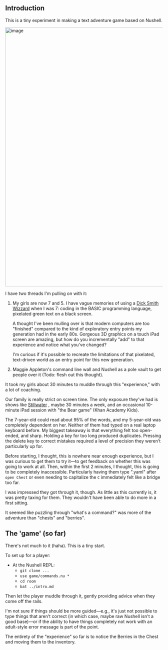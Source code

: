 ## Introduction

This is a tiny experiment in making a text adventure game based on Nushell.

<img width="829" alt="image" src="https://github.com/user-attachments/assets/0c00824e-bf80-4435-9bd9-0d2fd1dc6736">

I have two threads I'm pulling on with it:

1. My girls are now 7 and 5. I have vague memories of using a
   [Dick Smith Wizzard](https://ausretrogamer.com/retrospective-a-tale-of-dick-smiths-wizzard/)
   when I was 7: coding in the BASIC programming language, pixelated green text
   on a black screen.

   A thought I've been mulling over is that modern computers are too "finished"
   compared to the kind of exploratory entry points my generation had in the
   early 80s. Gorgeous 3D graphics on a touch iPad screen are amazing, but how
   do you incrementally "add" to that experience and notice what you've changed?

   I'm curious if it's possible to recreate the limitations of that pixelated,
   text-driven world as an entry point for this new generation.

2. Maggie Appleton's command line wall and Nushell as a pole vault to get people
   over it (Todo: flesh out this thought).

It took my girls about 30 minutes to muddle through this "experience," with a
lot of coaching.

Our family is really strict on screen time. The only exposure they've had is
shows like [Stillwater](https://en.wikipedia.org/wiki/Stillwater_(TV_series)) ,
maybe 30 minutes a week, and an occasional 10-minute iPad session with "the Bear
game" (Khan Academy Kids).

The 7-year-old could read about 95% of the words, and my 5-year-old was
completely dependent on her. Neither of them had typed on a real laptop keyboard
before. My biggest takeaway is that everything felt too open-ended, and sharp.
Holding a key for too long produced duplicates. Pressing the delete key to
correct mistakes required a level of precision they weren't particularly up for.

Before starting, I thought, this is nowhere near enough experience, but I was
curious to get them to try it—to get feedback on whether this was going to work
at all. Then, within the first 2 minutes, I thought, this is going to be
completely inaccessible. Particularly having them type ".yaml" after
`open Chest` or even needing to capitalize the `C` immediately felt like a
bridge too far.

I was impressed they got through it, though. As little as this currently is, it
was pretty taxing for them. They wouldn't have been able to do more in a first
sitting.

It seemed like puzzling through "what's a command?" was more of the adventure
than "chests" and "berries".

## The 'game' (so far)

There's not much to it (haha). This is a tiny start.

To set up for a player:

- At the Nushell REPL:
  - `git clone ...`
  - `use game/commands.nu *`
  - `cd room`
  - `bat ../intro.md`

Then let the player muddle through it, gently providing advice when they come
off the rails.

I'm not sure if things should be more guided—e.g., it's just not possible to
type things that aren't correct (in which case, maybe raw Nushell isn't a good
base)—or if the ability to have things completely not work with an adult-style
error message is part of the point.

The entirety of the "experience" so far is to notice the Berries in the Chest
and moving them to the inventory.
